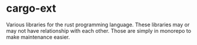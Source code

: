 # cargo-ext

Various libraries for the rust programming language.
These libraries may or may not have relationship with each other.
Those are simply in monorepo to make maintenance easier.
